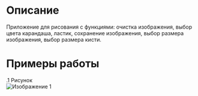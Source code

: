 # Описание
Приложение для рисования с функциями: очистка изображения, выбор цвета карандаша, ластик, сохранение изображения, выбор размера изображения, выбор размера кисти.

# Примеры работы
.1 Рисунок <br />
![Изображение 1](./painter/examles/paint.jpg)
